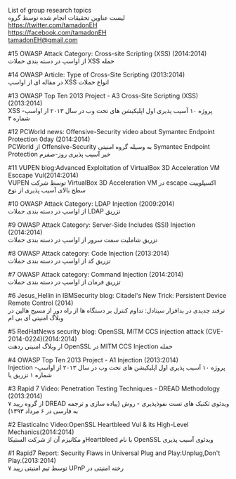 
List of group research topics<BR>
لیست عناوین تحقیقات انجام شده توسط گروه<BR>
https://twitter.com/tamadonEH<BR>
https://facebook.com/tamadonEH<BR>
tamadonEH@gmail.com


#15
OWASP Attack Category: Cross-site Scripting (XSS) (2014:2014) <BR>
از اواسپ در دسته بندی حملات XSS حمله 

#14
OWASP Article: Type of Cross-Site Scripting (2013:2014)<BR>
در مقاله ای از اواسپ XSS انواع حملات

#13
OWASP Top Ten 2013 Project - A3 Cross-Site Scripting (XSS) (2013:2014) <BR>
XSS پروژه ۱۰ آسیب پذیری اول اپلیکیشن های تحت وب در سال ۲۰۱۳ از اواسپ- شماره ۳

#12
PCWorld news: Offensive-Security video about Symantec Endpoint Protection 0day (2014:2014) <BR>
 PCWorld از Offensive-Security به وسیله گروه امنیتی Symantec Endpoint Protection خبر آسیب پذیری روز-صفرم

#11
VUPEN blog:Advanced Exploitation of VirtualBox 3D Acceleration VM Esccape Vul(2014:2014) <BR>
VUPEN توسط شرکت VirtualBox 3D Acceleration VM در escape اکسپلوییت سطح بالای آسیب پذیری از نوع 

#10
OWASP Attack Category: LDAP Injection (2009:2014) <BR>
از اواسپ در دسته بندی حملات LDAP تزریق 

#9
OWASP Attack Category: Server-Side Includes (SSI) Injection (2014:2014)<BR>
تزریق شاملیت سمت سرور از اواسپ در دسته بندی حملات

#8
OWASP Attack category: Code Injection (2013:2014)<BR>
تزریق کد از اواسپ در دسته بندی حملات

#7
OWASP Attack category: Command Injection (2014:2014) <BR>
تزریق فرمان از اواسپ در دسته بندی حملات

#6
Jesus_Hellin in IBMSecurity blog: Citadel's New Trick: Persistent Device Remote Control (2014)<BR>
ترفند جدیدی در بدافزار سیتادل: تداوم کنترل بر دستگاه ها از راه دور از مسیح هالین در وبلاگ امنیتی آی بی ام 

#5
RedHatNews security blog: OpenSSL MITM CCS injection attack (CVE-2014-0224)(2014:2014)<BR>
از وبلاگ امنیتی ردهت OpenSSL در MITM CCS Injection حمله

#4
OWASP Top Ten 2013 Project - A1 Injection (2013:2014) <BR>
Injection پروژه ۱۰ آسیب پذیری اول اپلیکیشن های تحت وب در سال ۲۰۱۳ از اواسپ- شماره ۱ تزریق یا 

#3
Rapid 7 Video: Penetration Testing Techniques - DREAD Methodology (2013:2014)<BR>
از گروه رپید ۷ DREAD ویدئوی تکنیک های تست نفوذپذیری - روش
(پیاده سازی و ترجمه به فارسی در  ۶ مرداد ۱۳۹۳)

#2
ElasticaInc Video:OpenSSL Heartbleed Vul & its High-Level Mechanics(2014:2014) <BR>
 و مکانیزم آن از شرکت الستیکاHeartbleed با نام OpenSSL ویدئوی آسیب پذیری 

#1
Rapid7 Report: Security Flaws in Universal Plug and Play:Unplug,Don't Play.(2013:2014) <BR>
توسط تیم امنیتی رپید ۷ UPnP رخنه امنیتی در
